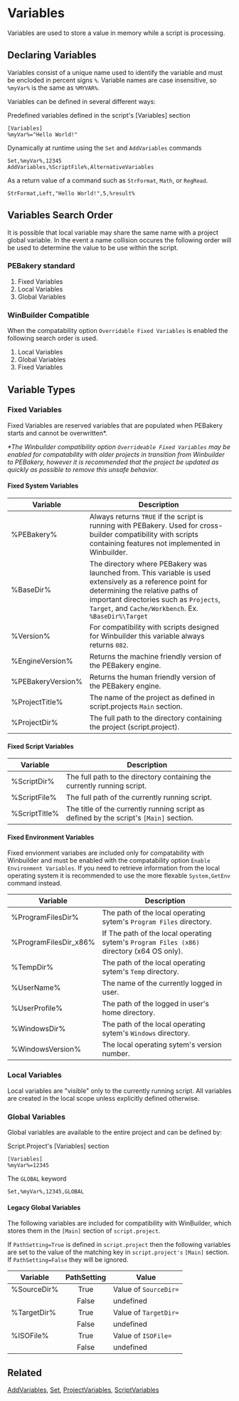 # Variables

Variables are used to store a value in memory while a script is processing.

## Declaring Variables

Variables consist of a unique name used to identify the variable and must be encloded in percent signs `%`. Variable names are case insensitive, so `%myVar%` is the same as `%MYVAR%`.

Variables can be defined in several different ways:

Predefined variables defined in the script's [Variables] section

```pebakery
[Variables]
%myVar%="Hello World!"
```

Dynamically at runtime using the `Set` and `AddVariables` commands

```pebakery
Set,%myVar%,12345
AddVariables,%ScriptFile%,AlternativeVariables
```

As a return value of a command such as `StrFormat`, `Math`, or `RegRead`.

```pebakery
StrFormat,Left,"Hello World!",5,%result%
```

## Variables Search Order

It is possible that local variable may share the same name with a project global variable. In the event a name collision occures the following order will be used to determine the value to be use within the script.

### PEBakery standard

1. Fixed Variables
1. Local Variables
1. Global Variables

### WinBuilder Compatible

When the compatability option `Overridable Fixed Variables` is enabled the following search order is used.

1. Local Variables
1. Global Variables
1. Fixed Variables

## Variable Types

### Fixed Variables

Fixed Variables are reserved variables that are populated when PEBakery starts and cannot be overwritten*.

_*The Winbuilder compatibility option `Overrideable Fixed Variables` may be enabled for compatability with older projects in transition from Winbuilder to PEBakery, however it is recommended that the project be updated as quickly as possible to remove this unsafe behavior._

#### Fixed System Variables

| Variable | Description |
| --- | --- |
| %PEBakery% | Always returns `TRUE` if the script is running with PEBakery. Used for cross-builder compatibility with scripts containing features not implemented in Winbuilder.  |
| %BaseDir% | The directory where PEBakery was launched from. This variable is used extensively as a reference point for determining the relative paths of important directories such as  `Projects`, `Target`, and `Cache/Workbench`. Ex. `%BaseDir%\Target` |
| %Version% | For compatibility with scripts designed for Winbuilder this variable always returns `082`. |
| %EngineVersion% | Returns the machine friendly version of the PEBakery engine. |
| %PEBakeryVersion% | Returns the human friendly version of the PEBakery engine. |
| %ProjectTitle% | The name of the project as defined in script.projects `Main` section. |
| %ProjectDir% | The full path to the directory containing the project (script.project). |

#### Fixed Script Variables

| Variable | Description |
| --- | --- |
| %ScriptDir% | The full path to the directory containing the currently running script. |
| %ScriptFile% | The full path of the currently running script. |
| %ScriptTitle% | The title of the currently running script as defined by the script's `[Main]` section. |

#### Fixed Environment Variables

Fixed envionment variabes are included only for compatability with Winbuilder and must be enabled with the compatability option `Enable Environment Variables`. If you need to retrieve information from the local operating system it is recommended to use the more flexable `System,GetEnv` command instead.

| Variable | Description |
| --- | --- |
| %ProgramFilesDir% | The path of the local operating sytem's `Program Files` directory. |
| %ProgramFilesDir_x86% | If The path of the local operating sytem's `Program Files (x86)` directory (x64 OS only). |
| %TempDir% | The path of the local operating sytem's `Temp` directory. |
| %UserName% | The name of the currently logged in user. |
| %UserProfile% | The path of the logged in user's home directory. |
| %WindowsDir% | The path of the local operating sytem's `Windows` directory. |
| %WindowsVersion% | The local operating sytem's version number. |

### Local Variables

Local variables are "visible" only to the currently running script. All variables are created in the local scope unless explicitly defined otherwise.

### Global Variables

Global variables are available to the entire project and can be defined by:

Script.Project's [Variables] section

```pebakery
[Variables]
%myVar%=12345
```

The `GLOBAL` keyword

```pebakery
Set,%myVar%,12345,GLOBAL
```

#### Legacy Global Variables

The following variables are included for compatibility with WinBuilder, which stores them in the `[Main]` section of `script.project`.

If `PathSetting=True` is defined in `script.project` then the following variables are set to the value of the matching key in `script.project's` `[Main]` section. If `PathSetting=False` they will be ignored.

| Variable | PathSetting | Value |
| --- | :---: | --- |
| %SourceDir% | True | Value of `SourceDir=` |
| | False | undefined |
| %TargetDir% | True | Value of `TargetDir=` |
| | False | undefined
| %ISOFile% | True | Value of `ISOFile=` |
| | False | undefined |

## Related

[AddVariables](/Commands/Control/AddVariables.md), [Set](/Commands/Control/Set.md), [ProjectVariables](/Commands/Projects/ProjectVariables.md), [ScriptVariables](/Commands/Control/ScriptVariables.md)